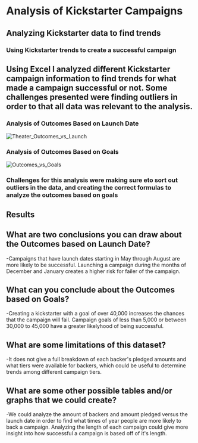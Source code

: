 # Analysis of Kickstarter Campaigns

## Analyzing Kickstarter data to find trends

### Using Kickstarter trends to create a successful campaign

## Using Excel I analyzed different Kickstarter campaign information to find trends for what made a campaign successful or not. Some challenges presented were finding outliers in order to that all data was relevant to the analysis. 

### Analysis of Outcomes Based on Launch Date
![Theater_Outcomes_vs_Launch](https://user-images.githubusercontent.com/107223650/175180973-c1250d8b-8c45-4e36-ba73-29dd5a839eda.png)

### Analysis of Outcomes Based on Goals
![Outcomes_vs_Goals](https://user-images.githubusercontent.com/107223650/175180967-e487a2a6-d225-45fa-af6f-9c3163c2bd24.png)

### Challenges for this analysis were making sure eto sort out outliers in the data, and creating the correct formulas to analyze the outcomes based on goals

## Results

## What are two conclusions you can draw about the Outcomes based on Launch Date?
-Campaigns that have launch dates starting in May through August are more likely to be successful.
Launching a campaign during the months of December and January creates a higher risk for failer of the campaign.
## What can you conclude about the Outcomes based on Goals?
-Creating a kickstarter with a goal of over 40,000 increases the chances that the campaign will fail.
Campaign goals of less than 5,000 or between 30,000 to 45,000 have a greater likelyhood of being successful.
## What are some limitations of this dataset?
-It does not give a full breakdown of each backer's pledged amounts and what tiers were available for backers, which could be useful to determine trends among different campaign tiers. 
## What are some other possible tables and/or graphs that we could create?
-We could analyze the amount of backers and amount pledged versus the launch date in order to find what times of year people are more likely to back a campaign. 
Analyzing the length of each campaign could give more insight into how successful a campaign is based off of it's length.
